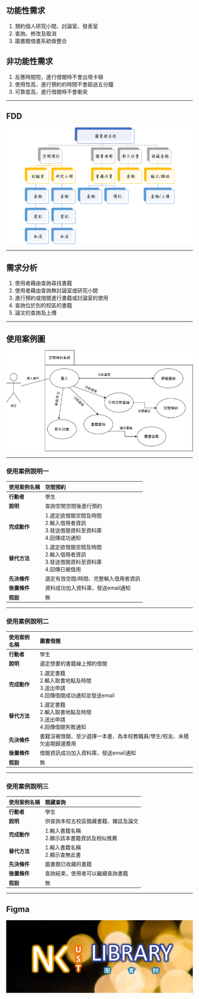 ## 功能性需求
1. 預約個人研究小間、討論室、發表室  
2. 查詢、修改及取消  
3. 圖書館借書系統做整合  

## 非功能性需求
1. 反應時間短，進行借閱時不會出現卡頓  
2. 使用性高，進行預約的時間不會超過五分鐘  
3. 可靠度高，進行借閱時不會衝突  
---

## FDD
![fdd](/img/fdd.png "FDD")

---
## 需求分析
1. 使用者藉由查詢尋找書籍  
2. 使用者藉由查詢無討論室或研究小間  
3. 進行預約或借閱進行書籍或討論室的使用    
4. 查詢位於別的校區的書籍  
5. 論文的查詢及上傳   



---
## 使用案例圖
![use_case](/img/使用案例圖.drawio.png "use_case")  

---



### 使用案例說明一  
|**使用案例名稱**|**空間預約**|
|:--------------|:----------|
|**行動者**|學生|
|**說明**|查詢空閒空間後進行預約|
|**完成動作**|1.選定欲借閱空間及時間<br>2.輸入借用者資訊<br>3.發送借閱資料至資料庫<br>4.回傳成功通知|
|**替代方法**|1.選定欲借閱空間及時間<br>2.輸入借用者資訊<br>3.發送借閱資料至資料庫<br>4.回傳已被借用|
|**先決條件**|選定有效空間/時間、完整輸入借用者資訊|
|**後置條件**|資料成功加入資料庫，發送email通知|
|**假設**|無|

---
### 使用案例說明二  
|**使用案例名稱**|**圖書借閱**|
|:--------------|:----------|
|**行動者**|學生|
|**說明**|選定想要的書籍線上預約借閱|
|**完成動作**|1.選定書籍<br>2.輸入取書地點及時間<br>3.送出申請<br>4.回傳借閱成功通知並發送email|
|**替代方法**|1.選定書籍<br>2.輸入取書地點及時間<br>3.送出申請<br>4.回傳借閱失敗通知|
|**先決條件**|書籍沒被借閱、至少選擇一本書、為本校教職員/學生/校友、未積欠逾期歸還費用|
|**後置條件**|借閱資訊成功加入資料庫，發送email通知|
|**假設**|無|

---
### 使用案例說明三  
|**使用案例名稱**|**館藏查詢**|
|:--------------|:----------|
|**行動者**|學生|
|**說明**|供查詢本校五校區館藏書籍、雜誌及論文|
|**完成動作**|1.輸入書籍名稱<br>2.顯示該本書籍資訊及相似推薦|
|**替代方法**|1.輸入書籍名稱<br>2.顯示查無此書|
|**先決條件**|圖書館已收藏的書籍|
|**後置條件**|查詢結束，使用者可以繼續查詢書籍|
|**假設**|無|

---
## Figma  
[![Figma](/img/Figma.png "Figma")](https://www.figma.com/proto/hzKF82u9MAdTN9LQJhKnOU/G14-FIGMA?node-id=0%3A3&scaling=min-zoom&page-id=0%3A1&starting-point-node-id=0%3A3)
